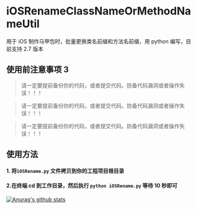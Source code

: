 # iOSRenameClassNameOrMethodNameUtil

用于 iOS 制作马甲包时，批量更换类名前缀和方法名前缀，用 python 编写，目前支持 2.7 版本

## 使用前注意事项 3

> 请一定要提前备份你的代码，或者提交代码。防备代码漏洞或者操作失误！！！

> 请一定要提前备份你的代码，或者提交代码。防备代码漏洞或者操作失误！！！

> 请一定要提前备份你的代码，或者提交代码。防备代码漏洞或者操作失误！！！

## 使用方法

#### 1. 将`iOSRename.py` 文件拷贝到你的工程项目根目录

#### 2.在终端 cd 到工作目录，然后执行 `python iOSRename.py` 等待 10 秒即可
[![Anurag's github stats](https://github-readme-stats.vercel.app/api?username=anuraghazra)](https://github.com/anuraghazra/github-readme-stats)
